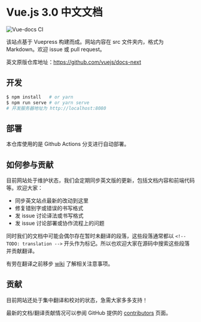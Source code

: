 # Vue.js 3.0 中文文档

![Vue-docs CI](https://github.com/vuejs/docs-next-zh-cn/workflows/Vue-docs%20CI/badge.svg)     

该站点基于 Vuepress 构建而成。网站内容在 src 文件夹内，格式为 Markdown。欢迎 issue 或 pull request。

英文原版仓库地址：https://github.com/vuejs/docs-next

## 开发

```bash
$ npm install   # or yarn
$ npm run serve # or yarn serve
# 开发服务器地址为 http://localhost:8080
```

## 部署

本仓库使用的是 Github Actions 分支进行自动部署。

## 如何参与贡献

目前网站处于维护状态，我们会定期同步英文版的更新，包括文档内容和前端代码等。欢迎大家：

- 同步英文站点最新的改动到这里
- 修复错别字或错误的书写格式
- 发 issue 讨论译法或书写格式
- 发 issue 讨论部署或协作流程上的问题

同时我们的文档中可能会偶尔存在暂时未翻译的段落，这些段落通常都以 `<!-- TODO: translation -->` 开头作为标记。所以也欢迎大家在源码中搜索这些段落并贡献翻译。

有劳在翻译之前移步 [wiki](https://github.com/vuejs/docs-next-zh-cn/wiki) 了解相关注意事项。

## 贡献

目前网站还处于集中翻译和校对的状态，急需大家多多支持！

最新的文档/翻译贡献情况可以参阅 GitHub 提供的 [contributors](https://github.com/vuejs/docs-next-zh-cn/graphs/contributors) 页面。
